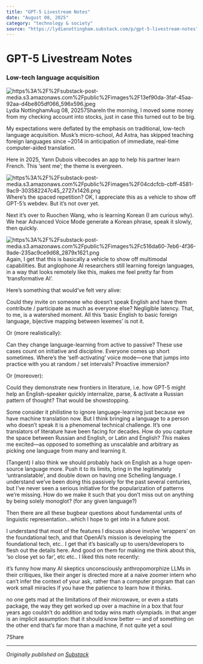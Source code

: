 ```yaml
---
title: "GPT-5 Livestream Notes"
date: "August 08, 2025"
category: "technology & society"
source: "https://lydianottingham.substack.com/p/gpt-5-livestream-notes"
---
```


# GPT-5 Livestream Notes
### Low-tech language acquisition
![https%3A%2F%2Fsubstack-post-media.s3.amazonaws.com%2Fpublic%2Fimages%2F13ef90da-3faf-45aa-92aa-d4be805df066_596x596.jpeg](images/https%3A%2F%2Fsubstack-post-media.s3.amazonaws.com%2Fpublic%2Fimages%2F13ef90da-3faf-45aa-92aa-d4be805df066_596x596.jpeg)Lydia NottinghamAug 08, 20257ShareIn the morning, I moved some money from my checking account into stocks, just in case this turned out to be big.

My expectations were deflated by the emphasis on traditional, low-tech language acquisition. Musk’s micro-school, Ad Astra, has skipped teaching foreign languages since ~2014 in anticipation of immediate, real-time computer-aided translation.

Here in 2025, Yann Dubois vibecodes an app to help his partner learn French. This ‘sent me’; the theme is evergreen.

![https%3A%2F%2Fsubstack-post-media.s3.amazonaws.com%2Fpublic%2Fimages%2F04cdcfcb-cbff-4581-9ac9-303582247c45_2727x1426.png](images/https%3A%2F%2Fsubstack-post-media.s3.amazonaws.com%2Fpublic%2Fimages%2F04cdcfcb-cbff-4581-9ac9-303582247c45_2727x1426.png)Where’s the spaced repetition? OK, I appreciate this as a vehicle to show off GPT-5’s webdev. But it’s not over yet.

Next it’s over to Ruochen Wang, who is learning Korean (I am curious why). We hear Advanced Voice Mode generate a Korean phrase, speak it slowly, then quickly. 

![https%3A%2F%2Fsubstack-post-media.s3.amazonaws.com%2Fpublic%2Fimages%2Fc516da60-7eb6-4f36-9ade-235ac9ce9d68_2879x1621.png](images/https%3A%2F%2Fsubstack-post-media.s3.amazonaws.com%2Fpublic%2Fimages%2Fc516da60-7eb6-4f36-9ade-235ac9ce9d68_2879x1621.png)Again, I get that this is basically a vehicle to show off multimodal capabilities. But anglophone AI researchers still learning foreign languages, in a way that looks remotely like this, makes me feel pretty far from ‘transformative AI’.

Here’s something that would’ve felt very alive:

Could they invite on someone who doesn’t speak English and have them contribute / participate as much as everyone else? Negligible latency. That, to me, is a watershed moment. All this ‘basic English to basic foreign language, bijective mapping between lexemes’ is not it.

Or (more realistically):

Can they change language-learning from active to passive? These use cases count on initiative and discipline. Everyone comes up short sometimes. Where’s the ‘self-activating’ voice mode—one that jumps into practice with you at random / set intervals? Proactive immersion?

Or (moreover):

Could they demonstrate new frontiers in literature, i.e. how GPT-5 might help an English-speaker quickly internalize, parse, & activate a Russian pattern of thought? That would be showstopping.

Some consider it philistine to ignore language-learning just because we have machine translation now. But I think bringing a language to a person who doesn’t speak it is a phenomenal technical challenge. It’s one translators of literature have been facing for decades. How do you capture the space between Russian and English, or Latin and English? *This* makes me excited—as opposed to something as unscalable and arbitrary as picking one language from many and learning it.

(Tangent) I also think we should probably hack on English as a huge open-source language more. Push it to its limits, bring in the legitimately ‘untranslatable’, and double down on having one Schelling language. I understand we’ve been doing this passively for the past several centuries, but I’ve never seen a serious initiative for the popularization of patterns we’re missing. How do we make it such that you don’t miss out on anything by being solely monoglot? (for any given language?)

Then there are all these bugbear questions about fundamental units of linguistic representation…which I hope to get into in a future post.

I understand that most of the features I discuss above involve ‘wrappers’ on the foundational tech, and that OpenAI’s mission is developing the foundational tech, etc.. I get that it’s basically up to users/developers to flesh out the details here. And good on them for making me think about this, ‘so close yet so far’, etc etc.. I liked this note recently:

it’s funny how many AI skeptics unconsciously anthropomorphize LLMs in their critiques, like their anger is directed more at a naive zoomer intern who can’t infer the context of your ask, rather than a computer program that can work small miracles if you have the patience to learn how it thinks.

no one gets mad at the limitations of their microwave, or even a stats package, the way they get worked up over a machine in a box that four years ago couldn’t do addition and today wins math olympiads. in that anger is an implicit assumption: that it should know better — and of something on the other end that’s far more than a machine, if not quite yet a soul

7Share

---

*Originally published on [Substack](https://lydianottingham.substack.com/p/gpt-5-livestream-notes)*